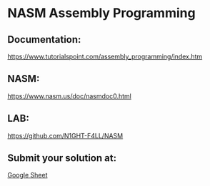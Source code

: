 # NASM Assembly Programming

## Documentation:

https://www.tutorialspoint.com/assembly_programming/index.htm

## NASM:

https://www.nasm.us/doc/nasmdoc0.html

## LAB:

https://github.com/N1GHT-F4LL/NASM

## Submit your solution at:

[Google Sheet](https://docs.google.com/spreadsheets/d/1troW6gQJM18VXiYyaAA2btpVX4kfYKRPZUM_5h_l_3Y/edit#gid=1515268358&range=B2:G2)
